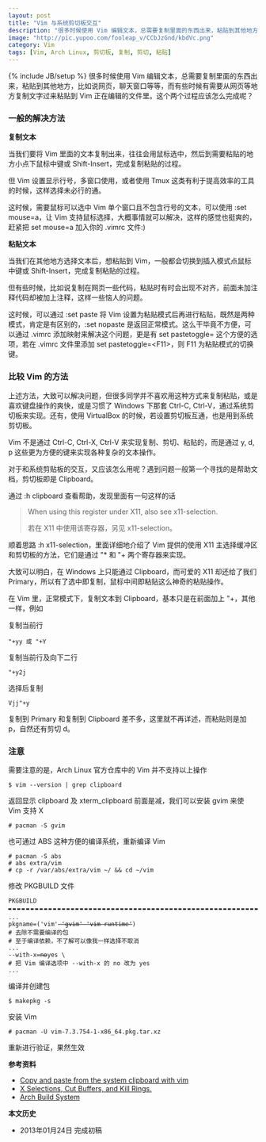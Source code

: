 ```yaml
---
layout: post
title: "Vim 与系统剪切板交互"
description: "很多时候使用 Vim 编辑文本，总需要复制里面的东西出来，粘贴到其他地方，比如说网页，聊天窗口等等，而有些时候有需要从网页等地方复制文字过来粘贴到 Vim 正在编辑的文件里。"
image: "http://pic.yupoo.com/fooleap_v/CCbJzGnd/kbdVc.png"
category: Vim
tags: [Vim, Arch Linux, 剪切板, 复制, 剪切, 粘贴]
---
```

{% include JB/setup %}
很多时候使用 Vim 编辑文本，总需要复制里面的东西出来，粘贴到其他地方，比如说网页，聊天窗口等等，而有些时候有需要从网页等地方复制文字过来粘贴到 Vim 正在编辑的文件里。这个两个过程应该怎么完成呢？

### 一般的解决方法

**复制文本**

当我们要将 Vim 里面的文本复制出来，往往会用鼠标选中，然后到需要粘贴的地方小点下鼠标中键或 Shift-Insert，完成复制粘贴的过程。

但 Vim 设置显示行号，多窗口使用，或者使用 Tmux 这类有利于提高效率的工具的时候，这样选择未必行的通。

这时候，需要鼠标可以选中 Vim 单个窗口且不包含行号的文本，可以使用 :set mouse=a，让 Vim 支持鼠标选择，大概事情就可以解决，这样的感觉也挺爽的，赶紧把 set mouse=a 加入你的 .vimrc 文件:)

**粘贴文本**

当我们在其他地方选择文本后，想粘贴到 Vim，一般都会切换到插入模式点鼠标中键或 Shift-Insert，完成复制粘贴的过程。

但有些时候，比如说复制在网页一些代码，粘贴时有时会出现不对齐，前面未加注释代码却被加上注释，这样一些恼人的问题。

这时候，可以通过 :set paste 将 Vim 设置为粘贴模式后再进行粘贴，既然是两种模式，肯定是有区别的，:set nopaste 是返回正常模式。这么干毕竟不方便，可以通过 .vimrc 添加映射来解决这个问题，更是有 set pastetoggle= 这个方便的选项，若在 .vimrc 文件里添加 set pastetoggle=\<F11\>，则 F11 为粘贴模式的切换键。


### 比较 Vim 的方法

上述方法，大致可以解决问题，但很多同学并不喜欢用这种方式来复制粘贴，或是喜欢键盘操作的爽快，或是习惯了 Windows 下那套 Ctrl-C, Ctrl-V，通过系统剪切板来实现。还有，使用 VirtualBox 的时候，若设置剪切板互通，也是用到系统剪切板。

Vim 不是通过 Ctrl-C, Ctrl-X, Ctrl-V 来实现复制、剪切、粘贴的，而是通过 y, d, p 这些更为方便的键来实现各种复杂的文本操作。

对于和系统剪贴板的交互，又应该怎么用呢？遇到问题一般第一个寻找的是帮助文档，剪切板即是 Clipboard。

通过 :h clipboard 查看帮助，发现里面有一句这样的话

> When using this register under X11, also see x11-selection.
>
> 若在 X11 中使用该寄存器，另见 x11-selection。

顺着思路 :h x11-selection，里面详细地介绍了 Vim 提供的使用 X11 主选择缓冲区和剪切板的方法，它们是通过 "\* 和 "+ 两个寄存器来实现。

大致可以明白，在 Windows 上只能通过 Clipboard，而可爱的 X11 却还给了我们 Primary，所以有了选中即复制，鼠标中间即粘贴这么神奇的粘贴操作。

在 Vim 里，正常模式下，复制文本到 Clipboard，基本只是在前面加上 "+，其他一样，例如

复制当前行

    "+yy 或 "+Y

复制当前行及向下二行

    "+y2j

选择后复制
    
    Vjj"+y 

复制到 Primary 和复制到 Clipboard 差不多，这里就不再详述，而粘贴则是加 p，自然还有剪切 d。

### 注意

需要注意的是，Arch Linux 官方仓库中的 Vim 并不支持以上操作

    $ vim --version | grep clipboard

返回显示 clipboard 及 xterm_clipboard 前面是减，我们可以安装 gvim 来使 Vim 支持 X

    # pacman -S gvim

也可通过 ABS 这种方便的编译系统，重新编译 Vim

    # pacman -S abs
    # abs extra/vim
    # cp -r /var/abs/extra/vim ~/ && cd ~/vim

修改 PKGBUILD 文件

<pre style="margin-bottom: 0; border-bottom:none; padding-bottom:8px;"><code>PKGBUILD</code></pre>
<pre style="margin-top: 0; border-top-style:dashed; padding-top:8px;"><code>...
pkgname=('vim'<del> 'gvim' 'vim-runtime'</del>)
# 去除不需要编译的包
# 至于编译依赖，不了解可以像我一样选择不取消
...
--with-x=<del>no</del>yes \
# 把 Vim 编译选项中 --with-x 的 no 改为 yes
...
</code></pre>

编译并创建包

    $ makepkg -s

安装 Vim
   
    # pacman -U vim-7.3.754-1-x86_64.pkg.tar.xz

重新进行验证，果然生效

**参考资料**

* [Copy and paste from the system clipboard with vim](http://maxolasersquad.blogspot.com/2012/01/copy-and-paste-from-system-clipboard.html)
* [X Selections, Cut Buffers, and Kill Rings.](http://www.jwz.org/doc/x-cut-and-paste.html)
* [Arch Build System](https://wiki.archlinux.org/index.php/Arch_Build_System)

**本文历史**

* 2013年01月24日 完成初稿
